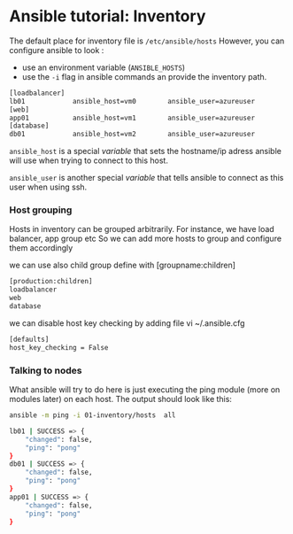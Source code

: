 
# Ansible tutorial: Inventory

The default place for inventory file is `/etc/ansible/hosts`
However, you can configure ansible to look :

 - use an environment variable (`ANSIBLE_HOSTS`)
 - use the `-i` flag in ansible commands an provide the inventory path.

```bash
[loadbalancer]
lb01            ansible_host=vm0        ansible_user=azureuser
[web]
app01           ansible_host=vm1        ansible_user=azureuser
[database]
db01            ansible_host=vm2        ansible_user=azureuser
```

`ansible_host` is a special _variable_ that sets the hostname/ip adress ansible will use when
trying to connect to this host.

`ansible_user` is another special _variable_ that tells ansible to
connect as this user when using ssh.

### Host grouping

Hosts in inventory can be grouped arbitrarily. For instance, we have load balancer, app group etc
So we can add more hosts to group and configure them accordingly

we can use also child group  define with [groupname:children]
```bash
[production:children]
loadbalancer
web
database
```

we can disable host key checking by adding file vi ~/.ansible.cfg

```bash
[defaults]
host_key_checking = False
```


### Talking to nodes

What ansible will try to do here is just executing the ping module (more on modules later) on each host.
The output should look like this:

```bash
ansible -m ping -i 01-inventory/hosts  all
```

```bash
lb01 | SUCCESS => {
    "changed": false,
    "ping": "pong"
}
db01 | SUCCESS => {
    "changed": false,
    "ping": "pong"
}
app01 | SUCCESS => {
    "changed": false,
    "ping": "pong"
}

```
